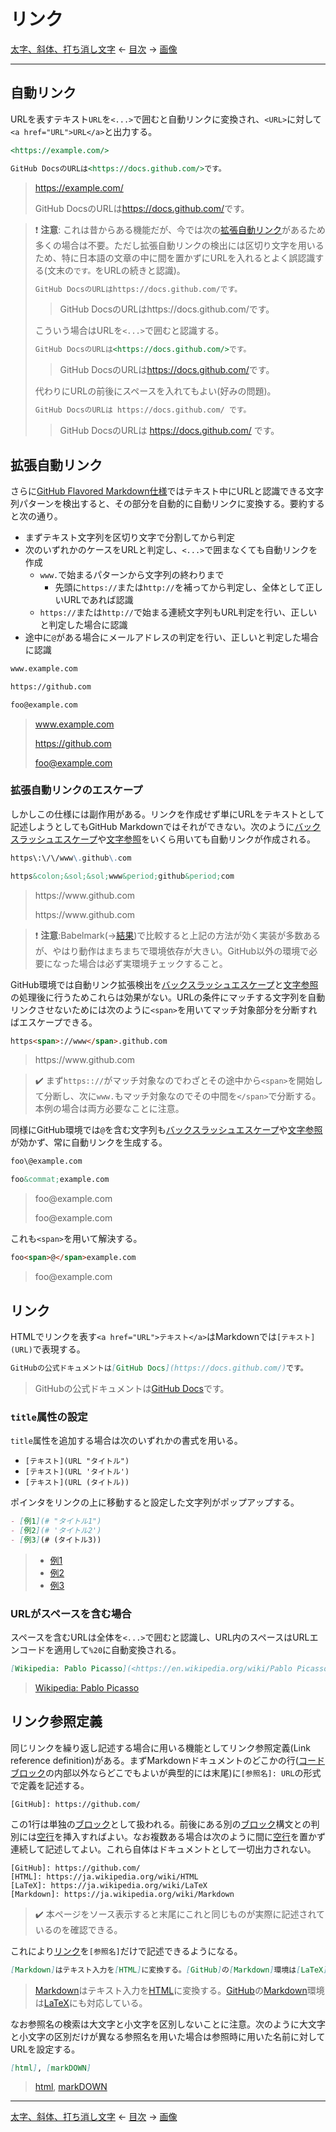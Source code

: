# リンク

[太字、斜体、打ち消し文字]
← [目次] →
[画像]

------------------------------------------------------------------------

## 自動リンク

URLを表すテキスト`URL`を`<...>`で囲むと自動リンクに変換され、`<URL>`に対して`<a href="URL">URL</a>`と出力する。

```markdown
<https://example.com/>

GitHub DocsのURLは<https://docs.github.com/>です。
```

> <https://example.com/>
> 
> GitHub DocsのURLは<https://docs.github.com/>です。

> &#x2757;&#xFE0F; **注意**: これは昔からある機能だが、今では次の[拡張自動リンク](#拡張自動リンク)があるため多くの場合は不要。ただし拡張自動リンクの検出には区切り文字を用いるため、特に日本語の文章の中に間を置かずにURLを入れるとよく誤認識する(文末の`です。`をURLの続きと認識)。
> 
> ```markdown
> GitHub DocsのURLはhttps://docs.github.com/です。
> ```
> 
> > GitHub DocsのURLはhttps://docs.github.com/です。
> 
> こういう場合はURLを`<...>`で囲むと認識する。
> 
> ```markdown
> GitHub DocsのURLは<https://docs.github.com/>です。
> ```
> 
> > GitHub DocsのURLは<https://docs.github.com/>です。
> 
> 代わりにURLの前後にスペースを入れてもよい(好みの問題)。
> 
> ```markdown
> GitHub DocsのURLは https://docs.github.com/ です。
> ```
> 
> > GitHub DocsのURLは https://docs.github.com/ です。

## 拡張自動リンク

さらに[GitHub Flavored Markdown仕様](https://github.github.com/gfm/#autolinks-extension-)ではテキスト中にURLと認識できる文字列パターンを検出すると、その部分を自動的に自動リンクに変換する。要約すると次の通り。

- まずテキスト文字列を区切り文字で分割してから判定
- 次のいずれかのケースをURLと判定し、`<...>`で囲まなくても自動リンクを作成
  - `www.`で始まるパターンから文字列の終わりまで
    - 先頭に`https://`または`http://`を補ってから判定し、全体として正しいURLであれば認識
  - `https://`または`http://`で始まる連続文字列もURL判定を行い、正しいと判定した場合に認識
- 途中に`@`がある場合にメールアドレスの判定を行い、正しいと判定した場合に認識

```markdown
www.example.com

https://github.com

foo@example.com
```

> www.example.com
> 
> https://github.com
> 
> foo@example.com

### 拡張自動リンクのエスケープ

しかしこの仕様には副作用がある。リンクを作成せず単にURLをテキストとして記述しようとしてもGitHub Markdownではそれができない。次のように[バックスラッシュエスケープ]や[文字参照]をいくら用いても自動リンクが作成される。

```markdown
https\:\/\/www\.github\.com

https&colon;&sol;&sol;www&period;github&period;com
```

> https\:\/\/www\.github\.com
> 
> https&colon;&sol;&sol;www&period;github&period;com

> &#x2757;&#xFE0F; **注意**:Babelmark(→[結果](https://babelmark.github.io/?text=https%5C%3A%5C%2F%5C%2Fwww%5C.github%5C.com%0A%0Ahttps%26colon%3B%26sol%3B%26sol%3Bwww%26period%3Bgithub%26period%3Bcom))で比較すると上記の方法が効く実装が多数あるが、やはり動作はまちまちで環境依存が大きい。GitHub以外の環境で必要になった場合は必ず実環境チェックすること。

GitHub環境では自動リンク拡張検出を[バックスラッシュエスケープ]と[文字参照]の処理後に行うためこれらは効果がない。URLの条件にマッチする文字列を自動リンクさせないためには次のように`<span>`を用いてマッチ対象部分を分断すればエスケープできる。

```markdown
https<span>://www</span>.github.com
```

> https<span>://www</span>.github.com

> &#x2714;&#xFE0F; まず`https:://`がマッチ対象なのでわざとその途中から`<span>`を開始して分断し、次に`www.`もマッチ対象なのでその中間を`</span>`で分断する。本例の場合は両方必要なことに注意。

同様にGitHub環境では`@`を含む文字列も[バックスラッシュエスケープ]や[文字参照]が効かず、常に自動リンクを生成する。

```markdown
foo\@example.com

foo&commat;example.com
```

> foo\@example.com
> 
> foo&commat;example.com

これも`<span>`を用いて解決する。

```markdown
foo<span>@</span>example.com
```

> foo<span>@</span>example.com

## リンク

HTMLでリンクを表す`<a href="URL">テキスト</a>`はMarkdownでは`[テキスト](URL)`で表現する。

```markdown
GitHubの公式ドキュメントは[GitHub Docs](https://docs.github.com/)です。
```

> GitHubの公式ドキュメントは[GitHub Docs](https://docs.github.com/)です。

### `title`属性の設定

`title`属性を追加する場合は次のいずれかの書式を用いる。

- `[テキスト](URL "タイトル")`
- `[テキスト](URL 'タイトル')`
- `[テキスト](URL (タイトル))`

ポインタをリンクの上に移動すると設定した文字列がポップアップする。

```markdown
- [例1](# "タイトル1")
- [例2](# 'タイトル2')
- [例3](# (タイトル3))
```

> - [例1](# "タイトル1")
> - [例2](# 'タイトル2')
> - [例3](# (タイトル3))

### URLがスペースを含む場合

スペースを含むURLは全体を`<...>`で囲むと認識し、URL内のスペースはURLエンコードを適用して`%20`に自動変換される。

```markdown
[Wikipedia: Pablo Picasso](<https://en.wikipedia.org/wiki/Pablo Picasso>)
```

> [Wikipedia: Pablo Picasso](<https://en.wikipedia.org/wiki/Pablo Picasso>)

## リンク参照定義

同じリンクを繰り返し記述する場合に用いる機能としてリンク参照定義(Link reference definition)がある。まずMarkdownドキュメントのどこかの行([コードブロック]の内部以外ならどこでもよいが典型的には末尾)に`[参照名]: URL`の形式で定義を記述する。

```
[GitHub]: https://github.com/
```

この1行は単独の[ブロック]として扱われる。前後にある別の[ブロック]構文との判別には[空行]を挿入すればよい。なお複数ある場合は次のように間に[空行]を置かず連続して記述してよい。これら自体はドキュメントとして一切出力されない。

```
[GitHub]: https://github.com/
[HTML]: https://ja.wikipedia.org/wiki/HTML
[LaTeX]: https://ja.wikipedia.org/wiki/LaTeX
[Markdown]: https://ja.wikipedia.org/wiki/Markdown
```

> &#x2714;&#xFE0F; 本ページをソース表示すると末尾にこれと同じものが実際に記述されているのを確認できる。

これにより[リンク](#リンク)を`[参照名]`だけで記述できるようになる。

```markdown
[Markdown]はテキスト入力を[HTML]に変換する。[GitHub]の[Markdown]環境は[LaTeX]にも対応している。
```

> [Markdown]はテキスト入力を[HTML]に変換する。[GitHub]の[Markdown]環境は[LaTeX]にも対応している。

なお参照名の検索は大文字と小文字を区別しないことに注意。次のように大文字と小文字の区別だけが異なる参照名を用いた場合は参照時に用いた名前に対してURLを設定する。

```markdown
[html], [markDOWN]
```

> [html], [markDOWN]

------------------------------------------------------------------------

[太字、斜体、打ち消し文字]
← [目次] →
[画像]

[コードブロック]: code-blocks.md
[バックスラッシュエスケープ]: characters.md#バックスラッシュエスケープ
[ブロック]: blocks.md
[拡張自動リンク]: #拡張自動リンク
[画像]: images.md
[空行]: characters.md#空行
[太字、斜体、打ち消し文字]: bold-italic-strikethrough.md
[目次]: index.md#links
[文字参照]: characters.md#文字参照

<!-- リンク参照定義説明用 -->
[GitHub]: https://github.com/
[HTML]: https://ja.wikipedia.org/wiki/HTML
[LaTeX]: https://ja.wikipedia.org/wiki/LaTeX
[Markdown]: https://ja.wikipedia.org/wiki/Markdown
